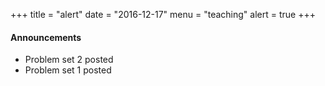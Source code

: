 +++
title = "alert"
date = "2016-12-17"
menu = "teaching"
alert = true
+++

#### Announcements
- Problem set 2 posted
- Problem set 1 posted
